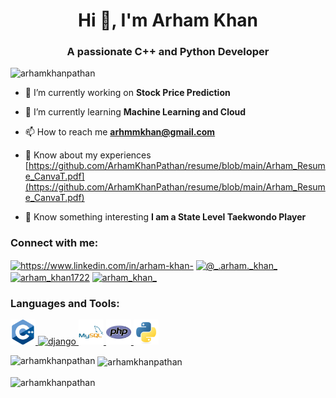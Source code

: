 <h1 align="center">Hi 👋, I'm Arham Khan</h1>
<h3 align="center">A passionate C++ and Python Developer</h3>
<img src="https://cdn.dribbble.com/users/1292677/screenshots/6139167/media/fcf7fd0c619bb87706533079240915f3.gif" alt="coding" style="width: 1000px; height: 450px; position: absolute; right: 0; border-radius: 50%;" >
<p align="left"> <img src="https://komarev.com/ghpvc/?username=arhamkhanpathan&label=Profile%20views&color=0e75b6&style=flat" alt="arhamkhanpathan" /> </p>

- 🔭 I’m currently working on **Stock Price Prediction**

- 🌱 I’m currently learning **Machine Learning and Cloud**

- 📫 How to reach me **arhmmkhan@gmail.com**

- 📄 Know about my experiences [https://github.com/ArhamKhanPathan/resume/blob/main/Arham_Resume_CanvaT.pdf](https://github.com/ArhamKhanPathan/resume/blob/main/Arham_Resume_CanvaT.pdf)

- 🥋 Know something interesting **I am a State Level Taekwondo Player**

<h3 align="left">Connect with me:</h3>
<p align="left">
<a href="https://linkedin.com/in/https://www.linkedin.com/in/arham-khan-" target="blank"><img align="center" src="https://raw.githubusercontent.com/rahuldkjain/github-profile-readme-generator/master/src/images/icons/Social/linked-in-alt.svg" alt="https://www.linkedin.com/in/arham-khan-" height="30" width="40" /></a>
<a href="https://instagram.com/@_.arham._khan_" target="blank"><img align="center" src="https://raw.githubusercontent.com/rahuldkjain/github-profile-readme-generator/master/src/images/icons/Social/instagram.svg" alt="@_.arham._khan_" height="30" width="40" /></a>
<a href="https://www.codechef.com/users/arham_khan1722" target="blank"><img align="center" src="https://cdn.jsdelivr.net/npm/simple-icons@3.1.0/icons/codechef.svg" alt="arham_khan1722" height="30" width="40" /></a>
<a href="https://www.leetcode.com/arham_khan_" target="blank"><img align="center" src="https://raw.githubusercontent.com/rahuldkjain/github-profile-readme-generator/master/src/images/icons/Social/leet-code.svg" alt="arham_khan_" height="30" width="40" /></a>
</p>

<h3 align="left">Languages and Tools:</h3>
<p align="left"> <a href="https://www.w3schools.com/cpp/" target="_blank" rel="noreferrer"> <img src="https://raw.githubusercontent.com/devicons/devicon/master/icons/cplusplus/cplusplus-original.svg" alt="cplusplus" width="40" height="40"/> </a> <a href="https://www.djangoproject.com/" target="_blank" rel="noreferrer"> <img src="https://cdn.worldvectorlogo.com/logos/django.svg" alt="django" width="40" height="40"/> </a> <a href="https://www.mysql.com/" target="_blank" rel="noreferrer"> <img src="https://raw.githubusercontent.com/devicons/devicon/master/icons/mysql/mysql-original-wordmark.svg" alt="mysql" width="40" height="40"/> </a> <a href="https://www.php.net" target="_blank" rel="noreferrer"> <img src="https://raw.githubusercontent.com/devicons/devicon/master/icons/php/php-original.svg" alt="php" width="40" height="40"/> </a> <a href="https://www.python.org" target="_blank" rel="noreferrer"> <img src="https://raw.githubusercontent.com/devicons/devicon/master/icons/python/python-original.svg" alt="python" width="40" height="40"/> </a> </p>

<p><img align="left" src="https://github-readme-stats.vercel.app/api/top-langs?username=arhamkhanpathan&show_icons=true&locale=en&layout=compact" alt="arhamkhanpathan" /></p>

<p>&nbsp;<img align="center" src="https://github-readme-stats.vercel.app/api?username=arhamkhanpathan&show_icons=true&locale=en" alt="arhamkhanpathan" /></p>

<p><img align="center" src="https://github-readme-streak-stats.herokuapp.com/?user=arhamkhanpathan&" alt="arhamkhanpathan" /></p>

